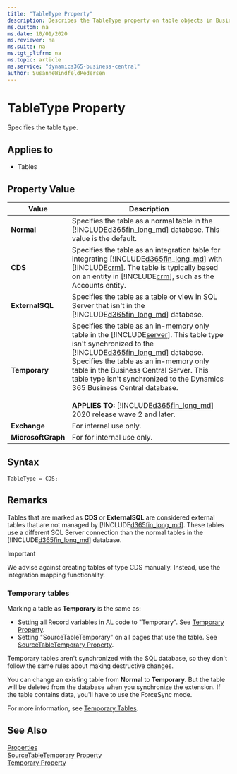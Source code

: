 ```yaml
---
title: "TableType Property"
description: Describes the TableType property on table objects in Business Central
ms.custom: na
ms.date: 10/01/2020
ms.reviewer: na
ms.suite: na
ms.tgt_pltfrm: na
ms.topic: article
ms.service: "dynamics365-business-central"
author: SusanneWindfeldPedersen
---
```


# TableType Property
Specifies the table type.  

## Applies to  

- Tables  

## Property Value  

|Value|Description|  
|-----------|-----------------|  
|**Normal**|Specifies the table as a normal table in the [!INCLUDE[d365fin_long_md](../includes/d365fin_long_md.md)] database. This value is the default.|  
|**CDS**|Specifies the table as an integration table for integrating [!INCLUDE[d365fin_long_md](../includes/d365fin_long_md.md)] with [!INCLUDE[crm](../includes/crm_md.md)]. The table is typically based on an entity in [!INCLUDE[crm](../includes/crm_md.md)], such as the Accounts entity.|  
|**ExternalSQL**|Specifies the table as a table or view in SQL Server that isn't in the [!INCLUDE[d365fin_long_md](../includes/d365fin_long_md.md)] database.|  
|**Temporary**|Specifies the table as an in-memory only table in the [!INCLUDE[server](../includes/server.md)]. This table type isn't synchronized to the [!INCLUDE[d365fin_long_md](../includes/d365fin_long_md.md)] database. Specifies the table as an in-memory only table in the Business Central Server. This table type isn't synchronized to the Dynamics 365 Business Central database. <br /><br />**APPLIES TO:** [!INCLUDE[d365fin_long_md](../includes/d365fin_long_md.md)] 2020 release wave 2 and later.|
|**Exchange**|For internal use only.|
|**MicrosoftGraph**|For for internal use only.|

<!-- 
|**Temporary**|Specifies the table as a temporary table in the [!INCLUDE[d365fin_long_md](../includes/d365fin_long_md.md)] database. This table type is not synchronized.| -->


## Syntax
```
TableType = CDS;
```

## Remarks  
 Tables that are marked as **CDS** or **ExternalSQL** are considered external tables that are not managed by [!INCLUDE[d365fin_long_md](../includes/d365fin_long_md.md)]. These tables use a different SQL Server connection than the normal tables in the [!INCLUDE[d365fin_long_md](../includes/d365fin_long_md.md)] database. <!-- For more information, see [External Tables](External-Tables.md).  -->

> [!IMPORTANT]  
>  We advise against creating tables of type CDS manually. Instead, use the integration mapping functionality.
<!-- For more information, see [Introduction to Dynamics 365 for Sales Integration Customization in Dynamics NAV](Introduction-to-Dynamics-CRM-Integration-Customization-in-Dynamics-NAV.md).  
 -->

### Temporary tables

Marking a table as **Temporary** is the same as:

-  Setting all Record variables in AL code to "Temporary". See [Temporary Property](devenv-temporary-property.md).
-  Setting "SourceTableTemporary" on all pages that use the table. See [SourceTableTemporary Property](devenv-sourcetabletemporary-property.md).  

Temporary tables aren't synchronized with the SQL database, so they don't follow the same rules about making destructive changes.

You can change an existing table from **Normal** to **Temporary**. But the table will be deleted from the database when you synchronize the extension. If the table contains data, you'll have to use the ForceSync mode.

For more information, see [Temporary Tables](../devenv-temporary-tables.md).

## See Also  

[Properties](devenv-properties.md)  
[SourceTableTemporary Property](devenv-sourcetabletemporary-property.md)  
[Temporary Property](devenv-temporary-property.md)  
<!--  [External Tables](External-Tables.md)   
 [Table Designer](uiref/-$-S_2102-Table-Designer-$-.md)  -->


